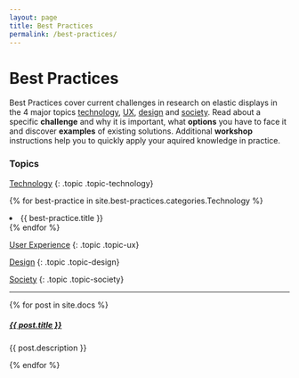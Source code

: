 ```yaml
---
layout: page
title: Best Practices
permalink: /best-practices/
---
```


# Best Practices

Best Practices cover current challenges in research on elastic displays in the 4 major topics <a href="{{site.baseurl }}/technology">technology</a>, <a href="{{site.baseurl }}/ux">UX</a>, <a href="{{site.baseurl }}/design">design</a> and <a href="{{site.baseurl }}/society">society</a>. Read about a specific **challenge** and why it is important, what **options** you have to face it and discover **examples** of existing solutions. Additional **workshop** instructions help you to quickly apply your aquired knowledge in practice.

### Topics

<a href="/technology/">Technology</a>
{: .topic .topic-technology}

{% for best-practice in site.best-practices.categories.Technology %}
 <li><span>{{ best-practice.title }}</span></li>
{% endfor %}

<a href="/ux/">User Experience</a>
{: .topic .topic-ux}

<a href="/design/">Design</a>
{: .topic .topic-design}

<a href="/society/">Society</a>
{: .topic .topic-society}

<div class="section-index">
    <hr class="panel-line">
    {% for post in site.docs  %}        
    <div class="entry">
    <h5><a href="{{ post.url | prepend: site.baseurl }}">{{ post.title }}</a></h5>
    <p>{{ post.description }}</p>
    </div>{% endfor %}
</div>
